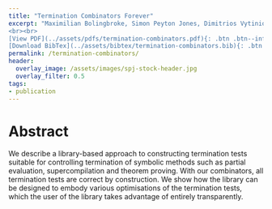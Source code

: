 ```yaml
---
title: "Termination Combinators Forever"
excerpt: "Maximilian Bolingbroke, Simon Peyton Jones, Dimitrios Vytiniotis <br><br> Published in <em> ACM Haskell Symposium </em> by ACM (Tokyo)
<br><br>
[View PDF](../assets/pdfs/termination-combinators.pdf){: .btn .btn--info ..btn--large}
[Download BibTex](../assets/bibtex/termination-combinators.bib){: .btn .btn--info ..btn--large}"
permalink: /termination-combinators/
header:
  overlay_image: /assets/images/spj-stock-header.jpg
  overlay_filter: 0.5
tags:
- publication
---
```


# Abstract

We describe a library-based approach to constructing termination tests suitable for controlling termination of symbolic methods such as partial evaluation, supercompilation and theorem proving. With our combinators, all termination tests are correct by construction. We show how the library can be designed to embody various optimisations of the termination tests, which the user of the library takes advantage of entirely transparently.
